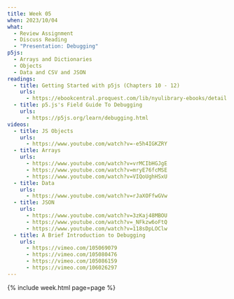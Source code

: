 ```yaml
---
title: Week 05
when: 2023/10/04
what:
  - Review Assignment
  - Discuss Reading
  - "Presentation: Debugging"
p5js:
  - Arrays and Dictionaries
  - Objects
  - Data and CSV and JSON
readings:
  - title: Getting Started with p5js (Chapters 10 - 12)
    urls:
      - https://ebookcentral.proquest.com/lib/nyulibrary-ebooks/detail.action?docID=4333728
  - title: p5.js's Field Guide To Debugging
    urls:
      - https://p5js.org/learn/debugging.html
videos:
  - title: JS Objects
    urls:
      - https://www.youtube.com/watch?v=-e5h4IGKZRY
  - title: Arrays
    urls:
      - https://www.youtube.com/watch?v=vrMCIbHGJgE
      - https://www.youtube.com/watch?v=mryE76fcMSE
      - https://www.youtube.com/watch?v=VIQoUghHSxU
  - title: Data
    urls:
      - https://www.youtube.com/watch?v=rJaXOFfwGVw
  - title: JSON
    urls:
      - https://www.youtube.com/watch?v=3zKaj48MBOU
      - https://www.youtube.com/watch?v=_NFkzw6oFtQ
      - https://www.youtube.com/watch?v=118sDpLOClw
  - title: A Brief Introduction to Debugging
    urls:
      - https://vimeo.com/105069079
      - https://vimeo.com/105080476
      - https://vimeo.com/105086159
      - https://vimeo.com/106026297
---
```

{% include week.html page=page %}
